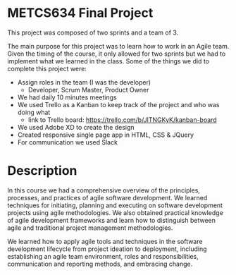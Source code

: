 # METCS634 Final Project

This project was composed of two sprints and a team of 3.

The main purpose for this project was to learn how to work in an Agile team. Given the timing of the course, it only allowed for two sprints but we had to implement what we learned in the class. Some of the things we did to complete this project were:

* Assign roles in the team (I was the developer)
  * Developer, Scrum Master, Product Owner
* We had daily 10 minutes meetings
* We used Trello as a Kanban to keep track of the project and who was doing what
  * link to Trello board: https://trello.com/b/JlTNGKyK/kanban-board
* We used Adobe XD to create the design
* Created responsive single page app in HTML, CSS & JQuery
* For communication we used Slack


# Description
In this course we had a comprehensive overview of the principles, processes, and practices of agile software development. We learned techniques for initiating, planning and executing on software development projects using agile methodologies. We also obtained practical knowledge of agile development frameworks and learn how to distinguish between agile and traditional project management methodologies.

We learned how to apply agile tools and techniques in the software development lifecycle from project ideation to deployment, including establishing an agile team environment, roles and responsibilities, communication and reporting methods, and embracing change.
